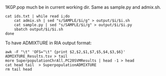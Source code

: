 
1KGP.pop much be in current working dir. Same as sample.py and admix.sh.

```
cat ids.txt | while read i;do
	cat admix.sh | sed "s/SAMPLE/$i/g" > output/$i/$i.sh
	cat sample.py | sed "s/SAMPLE/$i/g" > output/$i/$i.py
	sbatch output/$i/$i.sh
done
```

To have ADMIXTURE in RIA output format:
```
awk -F "\t" 'OFS="\t" {print $2,$2,$1,$7,$5,$4,$3,$6}' ADMIXTURE_Results.tsv > tail
more SuperpopulationChrAll.PC20SVMResults | head -1 > head
cat head tail  > SuperpopulationADMIXTURE
rm tail head
```
